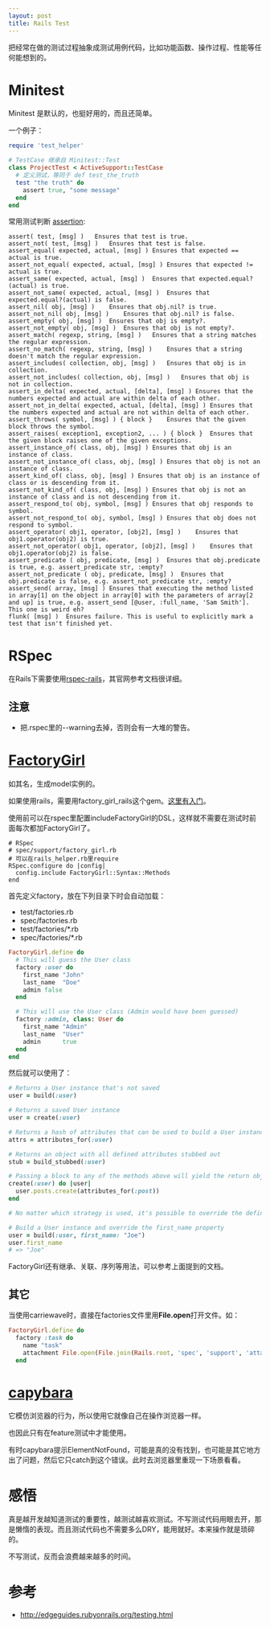 ```yaml
---
layout: post
title: Rails Test
---
```


把经常在做的测试过程抽象成测试用例代码，比如功能函数、操作过程、性能等任何能想到的。

# Minitest
Minitest 是默认的，也挺好用的，而且还简单。

一个例子：

```rb
require 'test_helper'

# TestCase 继承自 Minitest::Test
class ProjectTest < ActiveSupport::TestCase
  # 定义测试，等同于 def test_the_truth
  test "the truth" do
    assert true, "some message"
  end
end
```

常用测试判断 [assertion](http://docs.seattlerb.org/minitest/Minitest/Assertions.html):

```
assert( test, [msg] )	Ensures that test is true.
assert_not( test, [msg] )	Ensures that test is false.
assert_equal( expected, actual, [msg] )	Ensures that expected == actual is true.
assert_not_equal( expected, actual, [msg] )	Ensures that expected != actual is true.
assert_same( expected, actual, [msg] )	Ensures that expected.equal?(actual) is true.
assert_not_same( expected, actual, [msg] )	Ensures that expected.equal?(actual) is false.
assert_nil( obj, [msg] )	Ensures that obj.nil? is true.
assert_not_nil( obj, [msg] )	Ensures that obj.nil? is false.
assert_empty( obj, [msg] )	Ensures that obj is empty?.
assert_not_empty( obj, [msg] )	Ensures that obj is not empty?.
assert_match( regexp, string, [msg] )	Ensures that a string matches the regular expression.
assert_no_match( regexp, string, [msg] )	Ensures that a string doesn't match the regular expression.
assert_includes( collection, obj, [msg] )	Ensures that obj is in collection.
assert_not_includes( collection, obj, [msg] )	Ensures that obj is not in collection.
assert_in_delta( expected, actual, [delta], [msg] )	Ensures that the numbers expected and actual are within delta of each other.
assert_not_in_delta( expected, actual, [delta], [msg] )	Ensures that the numbers expected and actual are not within delta of each other.
assert_throws( symbol, [msg] ) { block }	Ensures that the given block throws the symbol.
assert_raises( exception1, exception2, ... ) { block }	Ensures that the given block raises one of the given exceptions.
assert_instance_of( class, obj, [msg] )	Ensures that obj is an instance of class.
assert_not_instance_of( class, obj, [msg] )	Ensures that obj is not an instance of class.
assert_kind_of( class, obj, [msg] )	Ensures that obj is an instance of class or is descending from it.
assert_not_kind_of( class, obj, [msg] )	Ensures that obj is not an instance of class and is not descending from it.
assert_respond_to( obj, symbol, [msg] )	Ensures that obj responds to symbol.
assert_not_respond_to( obj, symbol, [msg] )	Ensures that obj does not respond to symbol.
assert_operator( obj1, operator, [obj2], [msg] )	Ensures that obj1.operator(obj2) is true.
assert_not_operator( obj1, operator, [obj2], [msg] )	Ensures that obj1.operator(obj2) is false.
assert_predicate ( obj, predicate, [msg] )	Ensures that obj.predicate is true, e.g. assert_predicate str, :empty?
assert_not_predicate ( obj, predicate, [msg] )	Ensures that obj.predicate is false, e.g. assert_not_predicate str, :empty?
assert_send( array, [msg] )	Ensures that executing the method listed in array[1] on the object in array[0] with the parameters of array[2 and up] is true, e.g. assert_send [@user, :full_name, 'Sam Smith']. This one is weird eh?
flunk( [msg] )	Ensures failure. This is useful to explicitly mark a test that isn't finished yet.
```

# RSpec
在Rails下需要使用[rspec-rails](https://github.com/rspec/rspec-rails)，其官网参考文档很详细。

## 注意
* 把.rspec里的--warning去掉，否则会有一大堆的警告。

# [FactoryGirl](https://github.com/thoughtbot/factory_girl)
如其名，生成model实例的。

如果使用rails，需要用factory_girl_rails这个gem。[这里有入门](https://github.com/thoughtbot/factory_girl/blob/master/GETTING_STARTED.md)。

使用前可以在rspec里配置includeFactoryGirl的DSL，这样就不需要在测试时前面每次都加FactoryGirl了。

```
# RSpec
# spec/support/factory_girl.rb
# 可以在rails_helper.rb里require
RSpec.configure do |config|
  config.include FactoryGirl::Syntax::Methods
end
```

首先定义factory，放在下列目录下时会自动加载：

* test/factories.rb
* spec/factories.rb
* test/factories/*.rb
* spec/factories/*.rb

```ruby
FactoryGirl.define do
  # This will guess the User class
  factory :user do
    first_name "John"
    last_name  "Doe"
    admin false
  end

  # This will use the User class (Admin would have been guessed)
  factory :admin, class: User do
    first_name "Admin"
    last_name  "User"
    admin      true
  end
end
```

然后就可以使用了：

```ruby
# Returns a User instance that's not saved
user = build(:user)

# Returns a saved User instance
user = create(:user)

# Returns a hash of attributes that can be used to build a User instance
attrs = attributes_for(:user)

# Returns an object with all defined attributes stubbed out
stub = build_stubbed(:user)

# Passing a block to any of the methods above will yield the return object
create(:user) do |user|
  user.posts.create(attributes_for(:post))
end

# No matter which strategy is used, it's possible to override the defined attributes by passing a hash:

# Build a User instance and override the first_name property
user = build(:user, first_name: "Joe")
user.first_name
# => "Joe"

```

FactoryGirl还有继承、关联、序列等用法，可以参考上面提到的文档。

## 其它
当使用carriewave时，直接在factories文件里用**File.open**打开文件。如：

```rb
FactoryGirl.define do
  factory :task do
    name "task"
    attachment File.open(File.join(Rails.root, 'spec', 'support', 'attachments', 'file.txt'))
  end
```

# [capybara](https://github.com/jnicklas/capybara)
它模仿浏览器的行为，所以使用它就像自己在操作浏览器一样。

也因此只有在feature测试中才能使用。

有时capybara提示ElementNotFound，可能是真的没有找到，也可能是其它地方出了问题，然后它只catch到这个错误。此时去浏览器里重现一下场景看看。

# 感悟
真是越开发越知道测试的重要性，越测试越喜欢测试。不写测试代码用眼去开，那是懒惰的表现。而且测试代码也不需要多么DRY，能用就好。本来操作就是琐碎的。

不写测试，反而会浪费越来越多的时间。

# 参考
- http://edgeguides.rubyonrails.org/testing.html
